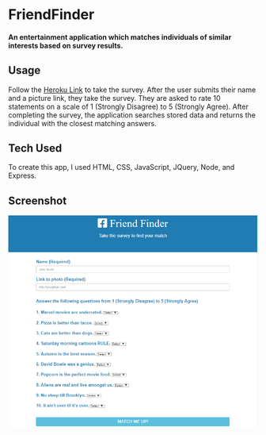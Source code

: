 # FriendFinder
#### An entertainment application which matches individuals of similar interests based on survey results.

## Usage
Follow the [Heroku Link](https://lit-beach-26020.herokuapp.com/) to take the survey. After the user submits their name and a picture link, they take the survey. They are asked to rate 10 statements on a scale of 1 (Strongly Disagree) to 5 (Strongly Agree). After completing the survey, the application searches stored data and returns the individual with the closest matching answers.

## Tech Used
To create this app, I used HTML, CSS, JavaScript, JQuery, Node, and Express.

## Screenshot
![alt text](https://github.com/johnpgeipel/FriendFinder/blob/master/app/public/assets/friendFinder.PNG "FriendFinder")



